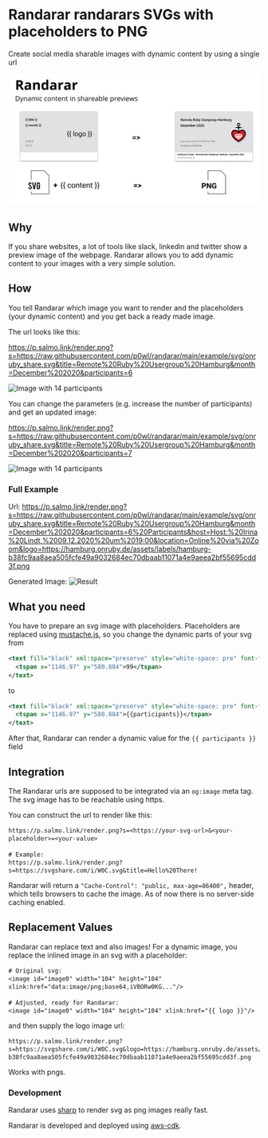 # Randarar randarars SVGs with placeholders to PNG
Create social media sharable images with dynamic content by using a single url

![Explanation](/example/svg/explanation.png)

## Why
If you share websites, a lot of tools like slack, linkedin and twitter show a preview image of the webpage. Randarar allows you to add dynamic content to your images with a very simple solution.

## How
You tell Randarar which image you want to render and the placeholders (your dynamic content) and you get back a ready made image.

The url looks like this:

https://p.salmo.link/render.png?s=https://raw.githubusercontent.com/p0wl/randarar/main/example/svg/onruby_share.svg&title=Remote%20Ruby%20Usergroup%20Hamburg&month=December%202020&participants=6

![Image with 14 participants](https://p.salmo.link/render.png?s=https://raw.githubusercontent.com/p0wl/randarar/main/example/svg/onruby_share.svg&title=Remote%20Ruby%20Usergroup%20Hamburg&month=December%202020&participants=6)

You can change the parameters (e.g. increase the number of participants) and get an updated image:

https://p.salmo.link/render.png?s=https://raw.githubusercontent.com/p0wl/randarar/main/example/svg/onruby_share.svg&title=Remote%20Ruby%20Usergroup%20Hamburg&month=December%202020&participants=7

![Image with 14 participants](https://p.salmo.link/render.png?s=https://raw.githubusercontent.com/p0wl/randarar/main/example/svg/onruby_share.svg&title=Remote%20Ruby%20Usergroup%20Hamburg&month=December%202020&participants=7)


### Full Example
Url: 
https://p.salmo.link/render.png?s=https://raw.githubusercontent.com/p0wl/randarar/main/example/svg/onruby_share.svg&title=Remote%20Ruby%20Usergroup%20Hamburg&month=December%202020&participants=6%20Participants&host=Host:%20Irina%20Lindt,%2009.12.2020%20um%2019:00&location=Online%20via%20Zoom&logo=https://hamburg.onruby.de/assets/labels/hamburg-b38fc9aa8aea505fcfe49a9032684ec70dbaab11071a4e9aeea2bf55695cdd3f.png

Generated Image: 
![Result](https://p.salmo.link/render.png?s=https://raw.githubusercontent.com/p0wl/randarar/main/example/svg/onruby_share.svg&title=Remote%20Ruby%20Usergroup%20Hamburg&month=December%202020&participants=6%20Participants&host=Host:%20Irina%20Lindt,%2009.12.2020%20um%2019:00&location=Online%20via%20Zoom&logo=https://hamburg.onruby.de/assets/labels/hamburg-b38fc9aa8aea505fcfe49a9032684ec70dbaab11071a4e9aeea2bf55695cdd3f.png)


## What you need

You have to prepare an svg image with placeholders. Placeholders are replaced using [mustache.js](https://github.com/janl/mustache.js/), so you change the dynamic parts of your svg from

```svg
<text fill="black" xml:space="preserve" style="white-space: pre" font-family="DM Sans" font-size="20" font-weight="bold" letter-spacing="-0.02em">
  <tspan x="1146.97" y="580.884">99</tspan>
</text>
```

to 

```svg
<text fill="black" xml:space="preserve" style="white-space: pre" font-family="DM Sans" font-size="20" font-weight="bold" letter-spacing="-0.02em">
  <tspan x="1146.97" y="580.884">{{participants}}</tspan>
</text>
```

After that, Randarar can render a dynamic value for the `{{ participants }}` field

## Integration

The Randarar urls are supposed to be integrated via an `og:image` meta tag.
The svg image has to be reachable using https.

You can construct the url to render like this:

```
https://p.salmo.link/render.png?s=<https://your-svg-url>&<your-placeholder>=<your-value>

# Example:
https://p.salmo.link/render.png?s=https://svgshare.com/i/W0C.svg&title=Hello%20There!
```

Randarar will return a `"Cache-Control": "public, max-age=86400",` header, which tells browsers to cache the image. As of now there is no server-side caching enabled.

## Replacement Values
Randarar can replace text and also images! For a dynamic image, you replace the inlined image in an svg with a placeholder:


```
# Original svg:
<image id="image0" width="104" height="104" xlink:href="data:image/png;base64,iVBORw0KG..."/>

# Adjusted, ready for Randarar:
<image id="image0" width="104" height="104" xlink:href="{{ logo }}"/>

```

and then supply the logo image url:

```
https://p.salmo.link/render.png?s=https://svgshare.com/i/W0C.svg&logo=https://hamburg.onruby.de/assets/labels/hamburg-b38fc9aa8aea505fcfe49a9032684ec70dbaab11071a4e9aeea2bf55695cdd3f.png
```

Works with pngs.


### Development
Randarar uses [sharp](https://github.com/lovell/sharp) to render svg as png images really fast.

Randarar is developed and deployed using [aws-cdk](https://github.com/aws/aws-cdk).
